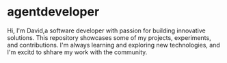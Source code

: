 # agentdeveloper
Hi, I'm David,a software developer with passion for building innovative solutions. This repository showcases some of my projects, experiments, and contributions. I'm always learning and exploring new technologies, and I'm excitd to shhare my work with the community.
